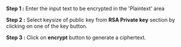 **Step 1 :** Enter the input text to be encrypted in the 'Plaintext' area

**Step 2 :** Select keysize of public key from **RSA Private key** section by clicking on one of the key button.

**Step 3 :** Click on **encrypt** button to generate a ciphertext. 